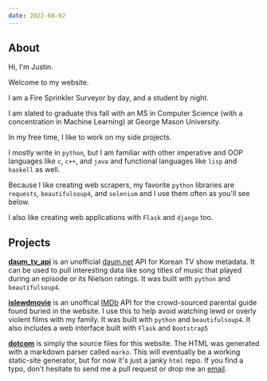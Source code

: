 ```yaml
---
date: 2022-08-02
---
```


## About

Hi, I'm Justin.

Welcome to my website.

I am a Fire Sprinkler Surveyor by day, and a student by night.

I am slated to graduate this fall with an MS in Computer Science (with a concentration in Machine Learning) at George Mason University.

In my free time, I like to work on my side projects.

I mostly write in `python`, but I am familiar with other imperative and OOP languages like `c`, `c++`,  and `java` and functional languages like `lisp` and `haskell` as well.

Because I like creating web scrapers, my favorite `python` libraries are `requests`, `beautifulsoup4`, and `selenium` and I use them often as you'll see below.

I also like creating web applications with `Flask` and `django` too.

## Projects

**[daum_tv_api](https://github.com/shinjustin/daum_tv_api)**
is an unofficial [daum.net](https://daum.net) API for Korean TV show metadata.
It can be used to pull interesting data like song titles of music that played during an episode or its Nielson ratings.
It was built with `python` and `beautifulsoup4`.

[**islewdmovie**](https://github.com/shinjustin/islewdmovie)
is an unoffical [IMDb](https://imdb.com) API for the crowd-sourced parental guide found buried in the website.
I use this to help avoid watching lewd or overly violent films with my family.
It was built with `python` and `beautifulsoup4`.
It also includes a web interface built with `Flask` and `Bootstrap5`

**[dotcom](https://github.com/shinjustin/dotcom)**
is simply the source files for this website.
The HTML was generated with a markdown parser called `marko`.
This will eventually be a working static-site generator, but for now it's just a janky `html` repo.
If you find a typo, don't hesitate to send me a pull request or drop me an [email](emailto:aloha@shinjustin.com).
